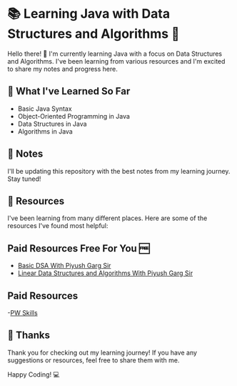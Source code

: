 # 📚 Learning Java with Data Structures and Algorithms 🚀

Hello there! 👋 I'm currently learning Java with a focus on Data Structures and Algorithms. I've been learning from various resources and I'm excited to share my notes and progress here.

## 📖 What I've Learned So Far

- Basic Java Syntax
- Object-Oriented Programming in Java
- Data Structures in Java
- Algorithms in Java

## 📝 Notes

I'll be updating this repository with the best notes from my learning journey. Stay tuned!

## 📌 Resources

I've been learning from many different places. Here are some of the resources I've found most helpful:
## Paid Resources Free For You 🆓
- [Basic DSA With Piyush Garg Sir](https://codedamn.com/learn/data-structures-algorithms/fundamentals/basics-of-binary-and-decimal-number-system.CyHvNZ2fwePuQFZCsshpU)
- [Linear Data Structures and Algorithms With Piyush Garg Sir](https://codedamn.com/learn/linear-data-structures?coupon=FREE100)
<!-- - [Non-Linear Data Structures and Algorithms With Piyush Garg Sir](https://codedamn.com/learn/non-linear-data-structures?coupon=FREE100)
- [Algorithms With Piyush Garg Sir](https://codedamn.com/learn/mastering-algorithms?coupon=FREE100) -->

## Paid Resources
-[PW Skills](https://www.pwskills.com/)

## 🙏 Thanks

Thank you for checking out my learning journey! If you have any suggestions or resources, feel free to share them with me.

Happy Coding! 💻